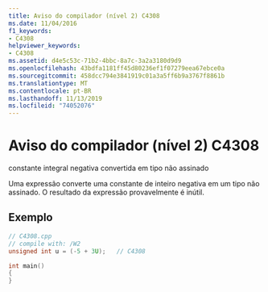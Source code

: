 ```yaml
---
title: Aviso do compilador (nível 2) C4308
ms.date: 11/04/2016
f1_keywords:
- C4308
helpviewer_keywords:
- C4308
ms.assetid: d4e5c53c-71b2-4bbc-8a7c-3a2a3180d9d9
ms.openlocfilehash: 43bdfa1181ff45d80236ef1f07279eea67ebce0a
ms.sourcegitcommit: 458dcc794e3841919c01a3a5ff6b9a3767f8861b
ms.translationtype: MT
ms.contentlocale: pt-BR
ms.lasthandoff: 11/13/2019
ms.locfileid: "74052076"
---
```

# <a name="compiler-warning-level-2-c4308"></a>Aviso do compilador (nível 2) C4308

constante integral negativa convertida em tipo não assinado

Uma expressão converte uma constante de inteiro negativa em um tipo não assinado. O resultado da expressão provavelmente é inútil.

## <a name="example"></a>Exemplo

```cpp
// C4308.cpp
// compile with: /W2
unsigned int u = (-5 + 3U);   // C4308

int main()
{
}
```